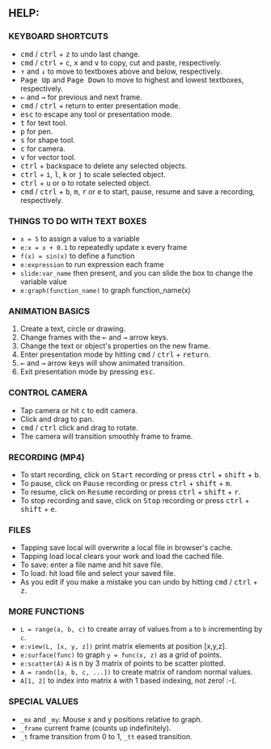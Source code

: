 ## HELP:

### KEYBOARD SHORTCUTS

- <kbd>cmd</kbd> / <kbd>ctrl</kbd> + <kbd>z</kbd> to undo last change.
- <kbd>cmd</kbd> / <kbd>ctrl</kbd> + <kbd>c</kbd>, <kbd>x</kbd> and <kbd>v</kbd> to copy, cut and paste, respectively.
- <kbd>↑</kbd> and <kbd>↓</kbd> to move to textboxes above and below, respectively.
- <kbd>Page Up</kbd> and <kbd>Page Down</kbd> to move to highest and lowest textboxes, respectively.
- <kbd>←</kbd> and <kbd>→</kbd> for previous and next frame.
- <kbd>cmd</kbd> / <kbd>ctrl</kbd> + return to enter presentation mode.
- <kbd>esc</kbd> to escape any tool or presentation mode.
- <kbd>t</kbd> for text tool.
- <kbd>p</kbd> for pen.
- <kbd>s</kbd> for shape tool.
- <kbd>c</kbd> for camera.
- <kbd>v</kbd> for vector tool.
- <kbd>ctrl</kbd> + backspace to delete any selected objects.
- <kbd>ctrl</kbd> + <kbd>i</kbd>, <kbd>l</kbd>, <kbd>k</kbd> or <kbd>j</kbd> to scale selected object.
- <kbd>ctrl</kbd> + <kbd>u</kbd> or <kbd>o</kbd> to rotate selected object.
- <kbd>cmd</kbd> / <kbd>ctrl</kbd> + <kbd>b</kbd>, <kbd>m</kbd>, <kbd>r</kbd> or <kbd>e</kbd> to start, pause, resume and save a recording, respectively.

### THINGS TO DO WITH TEXT BOXES

- `x = 5` to assign a value to a variable
- `e:x = x + 0.1` to repeatedly update x every frame
- `f(x) = sin(x)` to define a function
- `e:expression` to run expression each frame
- `slide:var_name` then present, and you can slide the box to change the variable value
- `e:graph(function_name)` to graph function\_name(x)

### ANIMATION BASICS

1.  Create a text, circle or drawing.
2.  Change frames with the <kbd>←</kbd> and <kbd>→</kbd> arrow keys.
3.  Change the text or object's properties on the new frame.
4.  Enter presentation mode by hitting <kbd>cmd</kbd> / <kbd>ctrl</kbd> + <kbd>return</kbd>.
5.  <kbd>←</kbd> and <kbd>→</kbd> arrow keys will show animated transition.
6.  Exit presentation mode by pressing <kbd>esc</kbd>.

### CONTROL CAMERA

- Tap camera or hit <kbd>c</kbd> to edit camera.
- Click and drag to pan.
- <kbd>cmd</kbd> / <kbd>ctrl</kbd> click and drag to rotate.
- The camera will transition smoothly frame to frame.

### RECORDING (MP4)

- To start recording, click on <kbd>Start</kbd> recording</kbd> or press <kbd>ctrl</kbd> + <kbd>shift</kbd> + <kbd>b</kbd>.
- To pause, click on <kbd>Pause</kbd> recording</kbd> or press <kbd>ctrl</kbd> + <kbd>shift</kbd> + <kbd>m</kbd>.
- To resume, click on <kbd>Resume</kbd> recording</kbd> or press <kbd>ctrl</kbd> + <kbd>shift</kbd> + <kbd>r</kbd>.
- To stop recording and save, click on <kbd>Stop</kbd> recording</kbd> or press <kbd>ctrl</kbd> + <kbd>shift</kbd> + <kbd>e</kbd>.

### FILES

- Tapping save local will overwrite a local file in browser's cache.
- Tapping load local clears your work and load the cached file.
- To save: enter a file name and hit save file.
- To load: hit load file and select your saved file.
- As you edit if you make a mistake you can undo by hitting <kbd>cmd</kbd> / <kbd>ctrl</kbd> + <kbd>z</kbd>.

### MORE FUNCTIONS

- `L = range(a, b, c)` to create array of values from `a` to `b` incrementing by `c`.
- `e:view(L, [x, y, z])` print matrix elements at position \[x,y,z\].
- `e:surface(func)` to graph `y = func(x, z)` as a grid of points.
- `e:scatter(A)` `A` is n by 3 matrix of points to be scatter plotted.
- `A = randn([a, b, c, ...])` to create matrix of random normal values.
- `A[1, 2]` to index into matrix `A` with 1 based indexing, not zero! :-(.

### SPECIAL VALUES

- `_mx` and `_my`: Mouse x and y positions relative to graph.
- `_frame` current frame (counts up indefinitely).
- `_t` frame transition from 0 to 1, `_tt` eased transition.
